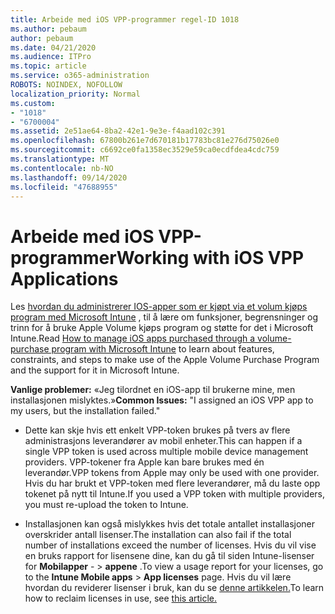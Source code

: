 ```yaml
---
title: Arbeide med iOS VPP-programmer regel-ID 1018
ms.author: pebaum
author: pebaum
ms.date: 04/21/2020
ms.audience: ITPro
ms.topic: article
ms.service: o365-administration
ROBOTS: NOINDEX, NOFOLLOW
localization_priority: Normal
ms.custom:
- "1018"
- "6700004"
ms.assetid: 2e51ae64-8ba2-42e1-9e3e-f4aad102c391
ms.openlocfilehash: 67800b261e7d670181b17783bc81e276d75026e0
ms.sourcegitcommit: c6692ce0fa1358ec3529e59ca0ecdfdea4cdc759
ms.translationtype: MT
ms.contentlocale: nb-NO
ms.lasthandoff: 09/14/2020
ms.locfileid: "47688955"
---
```

# <a name="working-with-ios-vpp-applications"></a><span data-ttu-id="5fc9b-102">Arbeide med iOS VPP-programmer</span><span class="sxs-lookup"><span data-stu-id="5fc9b-102">Working with iOS VPP Applications</span></span>

<span data-ttu-id="5fc9b-103">Les [hvordan du administrerer IOS-apper som er kjøpt via et volum kjøps program med Microsoft Intune](https://docs.microsoft.com/intune/vpp-apps-ios) , til å lære om funksjoner, begrensninger og trinn for å bruke Apple Volume kjøps program og støtte for det i Microsoft Intune.</span><span class="sxs-lookup"><span data-stu-id="5fc9b-103">Read [How to manage iOS apps purchased through a volume-purchase program with Microsoft Intune](https://docs.microsoft.com/intune/vpp-apps-ios) to learn about features, constraints, and steps to make use of the Apple Volume Purchase Program and the support for it in Microsoft Intune.</span></span>
  
 <span data-ttu-id="5fc9b-104">**Vanlige problemer:** «Jeg tilordnet en iOS-app til brukerne mine, men installasjonen mislyktes.»</span><span class="sxs-lookup"><span data-stu-id="5fc9b-104">**Common Issues:** "I assigned an iOS VPP app to my users, but the installation failed."</span></span>
  
- <span data-ttu-id="5fc9b-105">Dette kan skje hvis ett enkelt VPP-token brukes på tvers av flere administrasjons leverandører av mobil enheter.</span><span class="sxs-lookup"><span data-stu-id="5fc9b-105">This can happen if a single VPP token is used across multiple mobile device management providers.</span></span> <span data-ttu-id="5fc9b-106">VPP-tokener fra Apple kan bare brukes med én leverandør.</span><span class="sxs-lookup"><span data-stu-id="5fc9b-106">VPP tokens from Apple may only be used with one provider.</span></span> <span data-ttu-id="5fc9b-107">Hvis du har brukt et VPP-token med flere leverandører, må du laste opp tokenet på nytt til Intune.</span><span class="sxs-lookup"><span data-stu-id="5fc9b-107">If you used a VPP token with multiple providers, you must re-upload the token to Intune.</span></span>

- <span data-ttu-id="5fc9b-108">Installasjonen kan også mislykkes hvis det totale antallet installasjoner overskrider antall lisenser.</span><span class="sxs-lookup"><span data-stu-id="5fc9b-108">The installation can also fail if the total number of installations exceed the number of licenses.</span></span> <span data-ttu-id="5fc9b-109">Hvis du vil vise en bruks rapport for lisensene dine, kan du gå til siden Intune-lisenser for **Mobilapper** - \> **appene** .</span><span class="sxs-lookup"><span data-stu-id="5fc9b-109">To view a usage report for your licenses, go to the **Intune Mobile apps** \> **App licenses** page.</span></span> <span data-ttu-id="5fc9b-110">Hvis du vil lære hvordan du reviderer lisenser i bruk, kan du se [denne artikkelen.](https://docs.microsoft.com/intune/vpp-apps-ios#revoking-app-licenses-and-deleting-tokens)</span><span class="sxs-lookup"><span data-stu-id="5fc9b-110">To learn how to reclaim licenses in use, see [this article.](https://docs.microsoft.com/intune/vpp-apps-ios#revoking-app-licenses-and-deleting-tokens)</span></span>
